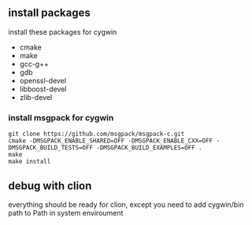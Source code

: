 ## install packages

install these packages for cygwin
* cmake
* make
* gcc-g++
* gdb
* openssl-devel
* libboost-devel
* zlib-devel


### install msgpack for cygwin

```
git clone https://github.com/msgpack/msgpack-c.git
cmake -DMSGPACK_ENABLE_SHARED=OFF -DMSGPACK_ENABLE_CXX=OFF -DMSGPACK_BUILD_TESTS=OFF -DMSGPACK_BUILD_EXAMPLES=OFF .
make
make install
```

## debug with clion

everything should be ready for clion, except you need to add cygwin/bin path to Path in system enviroument 